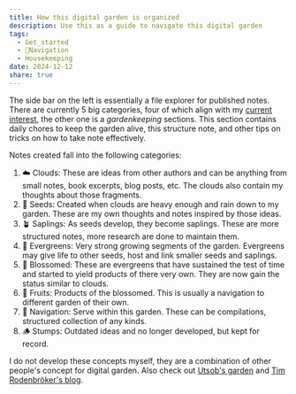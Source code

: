 ```yaml
---
title: How this digital garden is organized
description: Use this as a guide to navigate this digital garden
tags:
  - Get_started
  - 🧭Navigation
  - Housekeeping
date: 2024-12-12
share: true
---
```

The side bar on the left is essentially a file explorer for published notes. There are currently 5 big categories, four of which align with my [current interest](index), the other one is a *gardenkeeping* sections. This section contains daily chores to keep the garden alive, this structure note, and other tips on tricks on how to take note effectively.

Notes created fall into the following categories:

1. ☁️ Clouds: These are ideas from other authors and can be anything from small notes, book excerpts, blog posts, etc. The clouds also contain my thoughts about those fragments.
2. 🌱 Seeds: Created when clouds are heavy enough and rain down to my garden. These are my own thoughts and notes inspired by those ideas.
3. 🪴 Saplings: As seeds develop, they become saplings. These are more structured notes, more research are done to maintain them.
4. 🌳 Evergreens: Very strong growing segments of the garden. Evergreens may give life to other seeds, host and link smaller seeds and saplings.
5. 🌻 Blossomed: These are evergreens that have sustained the test of time and started to yield products of there very own. They are now gain the status similar to clouds.
6. 🍎 Fruits: Products of the blossomed. This is usually a navigation to different garden of their own.
7. 🧭 Navigation: Serve within this garden. These can be compilations, structured collection of any kinds.
8. 🪵 Stumps: Outdated ideas and no longer developed, but kept for record.

I do not develop these concepts myself, they are a combination of other people's concept for digital garden. Also check out [Utsob's garden](https://hermitage.utsob.me/) and [Tim Rodenbröker's blog](https://timrodenbroeker.de/digital-garden/).